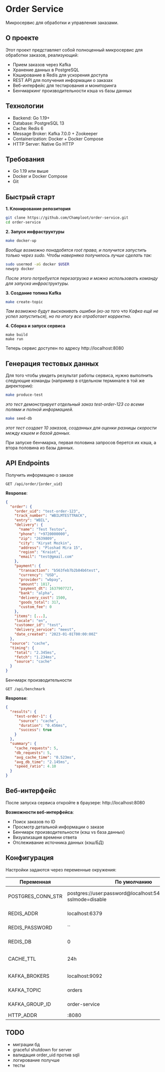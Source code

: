 # Order Service

Микросервис для обработки и управления заказами.

## О проекте

Этот проект представляет собой полноценный микросервис для обработки заказов, реализующий:

- Прием заказов через Kafka
- Хранение данных в PostgreSQL
- Кэширование в Redis для ускорения доступа
- REST API для получения информации о заказах
- Веб-интерфейс для тестирования и мониторинга
- Бенчмаркинг производительности кэша vs базы данных

## Технологии

- Backend: Go 1.19+
- Database: PostgreSQL 13
- Cache: Redis 6
- Message Broker: Kafka 7.0.0 + Zookeeper
- Containerization: Docker + Docker Compose
- HTTP Server: Native Go HTTP

## Требования

- Go 1.19 или выше
- Docker и Docker Compose
- Git

## Быстрый старт

**1. Клонирование репозитория**

```bash
git clone https://github.com/Champloot/order-service.git
cd order-service
```

**2. Запуск инфраструктуры**

```bash
make docker-up
```

*Вообще возможно понадобятся root права, и получится запустить только через sudo. Чтобы наверняка получилось лучше сделать так:*

```bash
sudo usermod -aG docker $USER
newgrp docker
```

*После этого потребуется перезагрузка и можно использовать команду для запуска инфраструктуры.*

**3. Создание топика Kafka**

```bash
make create-topic
```

*Там возможно будут выскакивать ошибки (из-за того что Кафка ещё не успел запуститься), но по итогу все отработает корректно.*

**4. Сборка и запуск сервиса**

```
make build
make run
```

Теперь сервис доступен по адресу http://localhost:8080

## Генерация тестовых данных

Для того чтобы увидеть результат работы сервиса, нужно выполнить следующие команды (например в отдельном терминале в той же директории):

```bash
make produce-test
```

*это тест демонстрирует отдельный заказ test-order-123 со всеми полями и полной информацией.*

```bash
make seed-db
```

*этот тест создает 10 заказов, созданных для оценки разницы скорости между кэшем и базой данных.*

При запуске бенчмарка, первая половина запросов берется их кэша, а втора половина из базы данных.

## API Endpoints

Получить информацию о заказе

```http
GET /api/order/{order_uid}
```

**Response**:

```json
{
  "order": {
    "order_uid": "test-order-123",
    "track_number": "WBILMTESTTRACK",
    "entry": "WBIL",
    "delivery": {
      "name": "Test Testov",
      "phone": "+9720000000",
      "zip": "2639809",
      "city": "Kiryat Mozkin",
      "address": "Ploshad Mira 15",
      "region": "Kraiot",
      "email": "test@gmail.com"
    },
    "payment": {
      "transaction": "b563feb7b2b84b6test",
      "currency": "USD",
      "provider": "wbpay",
      "amount": 1817,
      "payment_dt": 1637907727,
      "bank": "alpha",
      "delivery_cost": 1500,
      "goods_total": 317,
      "custom_fee": 0
    },
    "items": [...],
    "locale": "en",
    "customer_id": "test",
    "delivery_service": "meest",
    "date_created": "2023-01-01T00:00:00Z"
  },
  "source": "cache",
  "timing": {
    "total": "2.345ms",
    "fetch": "1.234ms",
    "source": "cache"
  }
}
```

Бенчмарк производительности

```http
GET /api/benchmark
```

**Response**:

```json
{
  "results": {
    "test-order-1": {
      "source": "cache",
      "duration": "0.456ms",
      "success": true
    }
  },
  "summary": {
    "cache_requests": 5,
    "db_requests": 5,
    "avg_cache_time": "0.523ms",
    "avg_db_time": "2.145ms",
    "speed_ratio": 4.10
  }
}
```

## Веб-интерфейс

После запуска сервиса откройте в браузере: http://localhost:8080

**Возможности веб-интерфейса**:

- Поиск заказов по ID
- Просмотр детальной информации о заказе
- Бенчмарк производительности (кэш vs база данных)
- Визуализация времени ответа
- Отслеживание источника данных (кэш/БД)

## Конфигурация

Настройки задаются через переменные окружения:

| Переменная        | По умолчанию                                                         | Описание                     |
| ----------------- | -------------------------------------------------------------------- | ---------------------------- |
| POSTGRES_CONN_STR | postgres://user:password@localhost:5432/orderservice?sslmode=disable | PostgreSQL connection string |
| REDIS_ADDR        | localhost:6379                                                       | Redis адрес                  |
| REDIS_PASSWORD    | ``                                                                   | Пароль Redis                 |
| REDIS_DB          | 0                                                                    | Redis база данных            |
| CACHE_TTL         | 24h                                                                  | Время жизни кэша             |
| KAFKA_BROKERS     | localhost:9092                                                       | Kafka брокеры                |
| KAFKA_TOPIC       | orders                                                               | Kafka топик                  |
| KAFKA_GROUP_ID    | order-service                                                        | Kafka group ID               |
| HTTP_ADDR         | :8080                                                                | HTTP порт                    |

## TODO
- миграции бд
- graceful shutdown for server
- валидация order_uid против sqli
- логирование получше
- тесты
